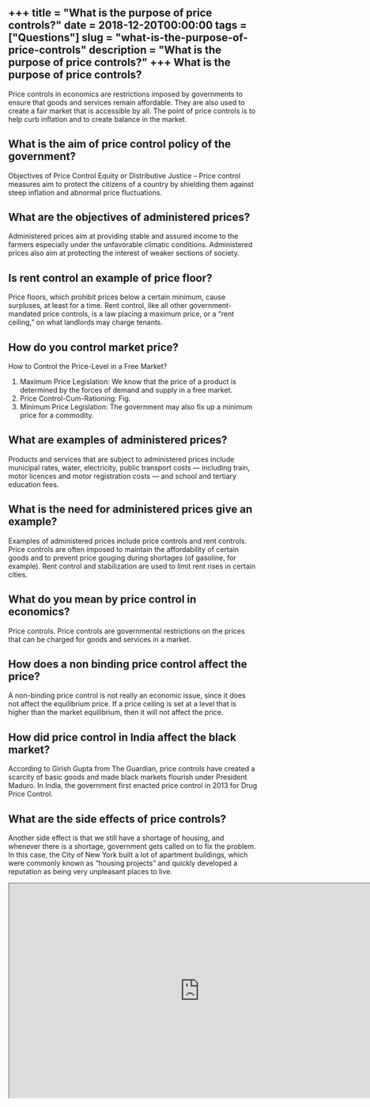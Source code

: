 +++
title = "What is the purpose of price controls?"
date = 2018-12-20T00:00:00
tags = ["Questions"]
slug = "what-is-the-purpose-of-price-controls"
description = "What is the purpose of price controls?"
+++
What is the purpose of price controls?
--------------------------------------

Price controls in economics are restrictions imposed by governments to ensure that goods and services remain affordable. They are also used to create a fair market that is accessible by all. The point of price controls is to help curb inflation and to create balance in the market.

What is the aim of price control policy of the government?
----------------------------------------------------------

Objectives of Price Control Equity or Distributive Justice – Price control measures aim to protect the citizens of a country by shielding them against steep inflation and abnormal price fluctuations.

What are the objectives of administered prices?
-----------------------------------------------

Administered prices aim at providing stable and assured income to the farmers especially under the unfavorable climatic conditions. Administered prices also aim at protecting the interest of weaker sections of society.

Is rent control an example of price floor?
------------------------------------------

Price floors, which prohibit prices below a certain minimum, cause surpluses, at least for a time. Rent control, like all other government-mandated price controls, is a law placing a maximum price, or a “rent ceiling,” on what landlords may charge tenants.

How do you control market price?
--------------------------------

How to Control the Price-Level in a Free Market?

1. Maximum Price Legislation: We know that the price of a product is determined by the forces of demand and supply in a free market.
2. Price Control-Cum-Rationing: Fig.
3. Minimum Price Legislation: The government may also fix up a minimum price for a commodity.

What are examples of administered prices?
-----------------------------------------

Products and services that are subject to administered prices include municipal rates, water, electricity, public transport costs — including train, motor licences and motor registration costs — and school and tertiary education fees.

What is the need for administered prices give an example?
---------------------------------------------------------

Examples of administered prices include price controls and rent controls. Price controls are often imposed to maintain the affordability of certain goods and to prevent price gouging during shortages (of gasoline, for example). Rent control and stabilization are used to limit rent rises in certain cities.

What do you mean by price control in economics?
-----------------------------------------------

Price controls. Price controls are governmental restrictions on the prices that can be charged for goods and services in a market.

How does a non binding price control affect the price?
------------------------------------------------------

A non-binding price control is not really an economic issue, since it does not affect the equilibrium price. If a price ceiling is set at a level that is higher than the market equilibrium, then it will not affect the price.

How did price control in India affect the black market?
-------------------------------------------------------

According to Girish Gupta from The Guardian, price controls have created a scarcity of basic goods and made black markets flourish under President Maduro. In India, the government first enacted price control in 2013 for Drug Price Control.

What are the side effects of price controls?
--------------------------------------------

Another side effect is that we still have a shortage of housing, and whenever there is a shortage, government gets called on to fix the problem. In this case, the City of New York built a lot of apartment buildings, which were commonly known as “housing projects” and quickly developed a reputation as being very unpleasant places to live.

<iframe allow="accelerometer; autoplay; clipboard-write; encrypted-media; gyroscope; picture-in-picture" allowfullscreen="" class="__youtube_prefs__  epyt-is-override  no-lazyload" data-no-lazy="1" data-origheight="433" data-origwidth="770" data-skipgform_ajax_framebjll="" height="433" id="_ytid_11997" loading="lazy" src="https://www.youtube.com/embed/FRF3We8Zmz4?enablejsapi=1&autoplay=0&cc_load_policy=0&cc_lang_pref=&iv_load_policy=1&loop=0&modestbranding=0&rel=1&fs=1&playsinline=0&autohide=2&theme=dark&color=red&controls=1&" title="YouTube player" width="770"></iframe>